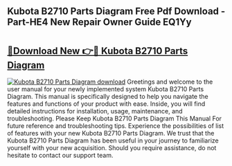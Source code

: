 ## Kubota B2710 Parts Diagram Free Pdf Download - Part-HE4 New Repair Owner Guide EQ1Yy

# <h2><a href="http://dfk97o.blite.top/?on=Kubota+B2710+Parts+Diagram">🔗Download New 👉🔴 Kubota B2710 Parts Diagram</a></h2>

[![Kubota B2710 Parts Diagram download](https://i.imgur.com/lujVjoI.png)](http://dfk97o.blite.top/?on=Kubota+B2710+Parts+Diagram)
Greetings and welcome to the user manual for your newly implemented system Kubota B2710 Parts Diagram. This manual is specifically designed to help you navigate the features and functions of your product with ease. Inside, you will find detailed instructions for installation, usage, maintenance, and troubleshooting. Please Keep Kubota B2710 Parts Diagram This Manual For future reference and troubleshooting tips. Experience the possibilities of list of features with your new Kubota B2710 Parts Diagram. We trust that the Kubota B2710 Parts Diagram has been useful in your journey to familiarize yourself with your new acquisition. Should you require assistance, do not hesitate to contact our support team.
